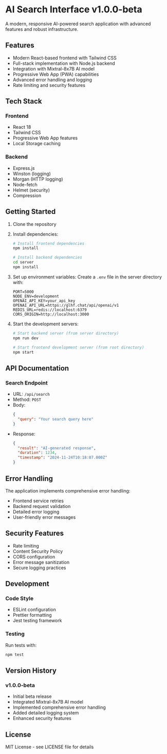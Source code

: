 # AI Search Interface v1.0.0-beta

A modern, responsive AI-powered search application with advanced features and robust infrastructure.

## Features

- Modern React-based frontend with Tailwind CSS
- Full-stack implementation with Node.js backend
- Integration with Mixtral-8x7B AI model
- Progressive Web App (PWA) capabilities
- Advanced error handling and logging
- Rate limiting and security features

## Tech Stack

### Frontend
- React 18
- Tailwind CSS
- Progressive Web App features
- Local Storage caching

### Backend
- Express.js
- Winston (logging)
- Morgan (HTTP logging)
- Node-fetch
- Helmet (security)
- Compression

## Getting Started

1. Clone the repository
2. Install dependencies:
   ```bash
   # Install frontend dependencies
   npm install

   # Install backend dependencies
   cd server
   npm install
   ```

3. Set up environment variables:
   Create a `.env` file in the server directory with:
   ```
   PORT=5000
   NODE_ENV=development
   OPENAI_API_KEY=your_api_key
   OPENAI_API_URL=https://glhf.chat/api/openai/v1
   REDIS_URL=redis://localhost:6379
   CORS_ORIGIN=http://localhost:3000
   ```

4. Start the development servers:
   ```bash
   # Start backend server (from server directory)
   npm run dev

   # Start frontend development server (from root directory)
   npm start
   ```

## API Documentation

### Search Endpoint
- URL: `/api/search`
- Method: `POST`
- Body:
  ```json
  {
    "query": "Your search query here"
  }
  ```
- Response:
  ```json
  {
    "result": "AI-generated response",
    "duration": 1234,
    "timestamp": "2024-11-24T10:18:07.000Z"
  }
  ```

## Error Handling

The application implements comprehensive error handling:
- Frontend service retries
- Backend request validation
- Detailed error logging
- User-friendly error messages

## Security Features

- Rate limiting
- Content Security Policy
- CORS configuration
- Error message sanitization
- Secure logging practices

## Development

### Code Style
- ESLint configuration
- Prettier formatting
- Jest testing framework

### Testing
Run tests with:
```bash
npm test
```

## Version History

### v1.0.0-beta
- Initial beta release
- Integrated Mixtral-8x7B AI model
- Implemented comprehensive error handling
- Added detailed logging system
- Enhanced security features

## License

MIT License - see LICENSE file for details
